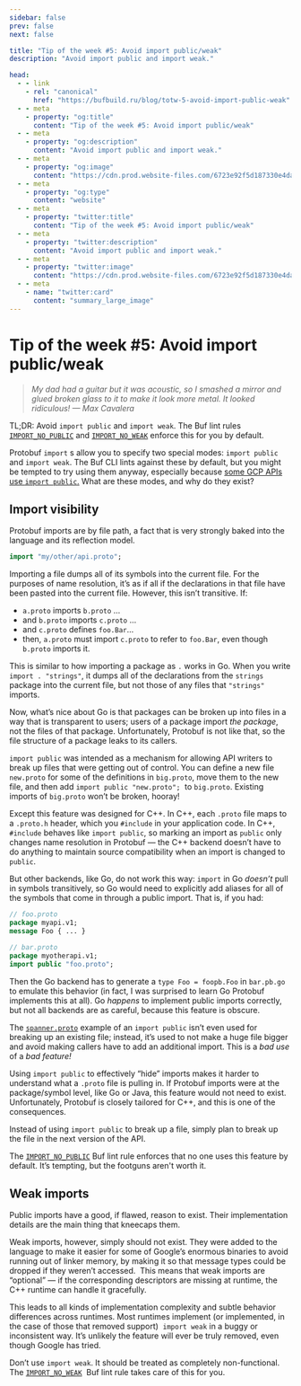 ```yaml
---
sidebar: false
prev: false
next: false

title: "Tip of the week #5: Avoid import public/weak"
description: "Avoid import public and import weak."

head:
  - - link
    - rel: "canonical"
      href: "https://bufbuild.ru/blog/totw-5-avoid-import-public-weak"
  - - meta
    - property: "og:title"
      content: "Tip of the week #5: Avoid import public/weak"
  - - meta
    - property: "og:description"
      content: "Avoid import public and import weak."
  - - meta
    - property: "og:image"
      content: "https://cdn.prod.website-files.com/6723e92f5d187330e4da8144/68154fc243994c9b1dd1dd3c_totw%205.png"
  - - meta
    - property: "og:type"
      content: "website"
  - - meta
    - property: "twitter:title"
      content: "Tip of the week #5: Avoid import public/weak"
  - - meta
    - property: "twitter:description"
      content: "Avoid import public and import weak."
  - - meta
    - property: "twitter:image"
      content: "https://cdn.prod.website-files.com/6723e92f5d187330e4da8144/68154fc243994c9b1dd1dd3c_totw%205.png"
  - - meta
    - name: "twitter:card"
      content: "summary_large_image"
---
```


# Tip of the week #5: Avoid import public/weak

> _My dad had a guitar but it was acoustic, so I smashed a mirror and glued broken glass to it to make it look more metal. It looked ridiculous! — Max Cavalera_

TL;DR: Avoid `import public` and `import weak`. The Buf lint rules [`IMPORT_NO_PUBLIC`](/docs/lint/rules/index.md#import_no_public) and [`IMPORT_NO_WEAK`](/docs/lint/rules/index.md#import_no_weak) enforce this for you by default.

Protobuf `import` s allow you to specify two special modes: `import public` and `import weak`. The Buf CLI lints against these by default, but you might be tempted to try using them anyway, especially because [some GCP APIs use `import public`.](https://github.com/googleapis/googleapis/blob/df58085901d8fb80c2c021e405923bb2351a6f29/google/spanner/v1/spanner.proto#L19) What are these modes, and why do they exist?

## Import visibility

Protobuf imports are by file path, a fact that is very strongly baked into the language and its reflection model.

```protobuf
import "my/other/api.proto";
```

Importing a file dumps all of its symbols into the current file. For the purposes of name resolution, it’s as if all if the declarations in that file have been pasted into the current file. However, this isn’t transitive. If:

- `a.proto` imports `b.proto` …
- and `b.proto` imports `c.proto` …
- and `c.proto` defines `foo.Bar`...
- then, `a.proto` must import `c.proto` to refer to `foo.Bar`, even though `b.proto` imports it.

This is similar to how importing a package as `.` works in Go. When you write `import . "strings"`, it dumps all of the declarations from the `strings` package into the current file, but not those of any files that `"strings"` imports.

Now, what’s nice about Go is that packages can be broken up into files in a way that is transparent to users; users of a package import _the package_, not the files of that package. Unfortunately, Protobuf is not like that, so the file structure of a package leaks to its callers.

`import public` was intended as a mechanism for allowing API writers to break up files that were getting out of control. You can define a new file `new.proto` for some of the definitions in `big.proto`, move them to the new file, and then add `import public "new.proto";`  to `big.proto`. Existing imports of `big.proto` won’t be broken, hooray!

Except this feature was designed for C++. In C++, each `.proto` file maps to a `.proto.h` header, which you `#include` in your application code. In C++, `#include` behaves like `import public`, so marking an import as `public` only changes name resolution in Protobuf — the C++ backend doesn’t have to do anything to maintain source compatibility when an import is changed to `public`.

But other backends, like Go, do not work this way: `import` in Go _doesn’t_ pull in symbols transitively, so Go would need to explicitly add aliases for all of the symbols that come in through a public import. That is, if you had:

```protobuf
// foo.proto
package myapi.v1;
message Foo { ... }

// bar.proto
package myotherapi.v1;
import public "foo.proto";
```

Then the Go backend has to generate a `type Foo = foopb.Foo` in `bar.pb.go` to emulate this behavior (in fact, I was surprised to learn Go Protobuf implements this at all). Go _happens_ to implement public imports correctly, but not all backends are as careful, because this feature is obscure.

The [`spanner.proto`](https://github.com/googleapis/googleapis/blob/df58085901d8fb80c2c021e405923bb2351a6f29/google/spanner/v1/spanner.proto#L19) example of an `import public` isn’t even used for breaking up an existing file; instead, it’s used to not make a huge file bigger and avoid making callers have to add an additional import. This is a _bad use_ of a _bad feature!_

Using `import public` to effectively “hide” imports makes it harder to understand what a `.proto` file is pulling in. If Protobuf imports were at the package/symbol level, like Go or Java, this feature would not need to exist. Unfortunately, Protobuf is closely tailored for C++, and this is one of the consequences.

Instead of using `import public` to break up a file, simply plan to break up the file in the next version of the API.

The [`IMPORT_NO_PUBLIC`](/docs/lint/rules/index.md#import_no_public) Buf lint rule enforces that no one uses this feature by default. It’s tempting, but the footguns aren't worth it.

## Weak imports

Public imports have a good, if flawed, reason to exist. Their implementation details are the main thing that kneecaps them.

Weak imports, however, simply should not exist. They were added to the language to make it easier for some of Google’s enormous binaries to avoid running out of linker memory, by making it so that message types could be dropped if they weren’t accessed.  This means that weak imports are “optional” — if the corresponding descriptors are missing at runtime, the C++ runtime can handle it gracefully.

This leads to all kinds of implementation complexity and subtle behavior differences across runtimes. Most runtimes implement (or implemented, in the case of those that removed support)  `import weak` in a buggy or inconsistent way. It’s unlikely the feature will ever be truly removed, even though Google has tried.

Don’t use `import weak`. It should be treated as completely non-functional. The [`IMPORT_NO_WEAK`](/docs/lint/rules/index.md#import_no_weak)  Buf lint rule takes care of this for you.
